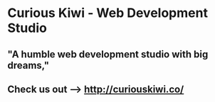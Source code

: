 # Curious Kiwi - Web Development Studio
## "A humble web development studio with big dreams,"
## Check us out --> http://curiouskiwi.co/
